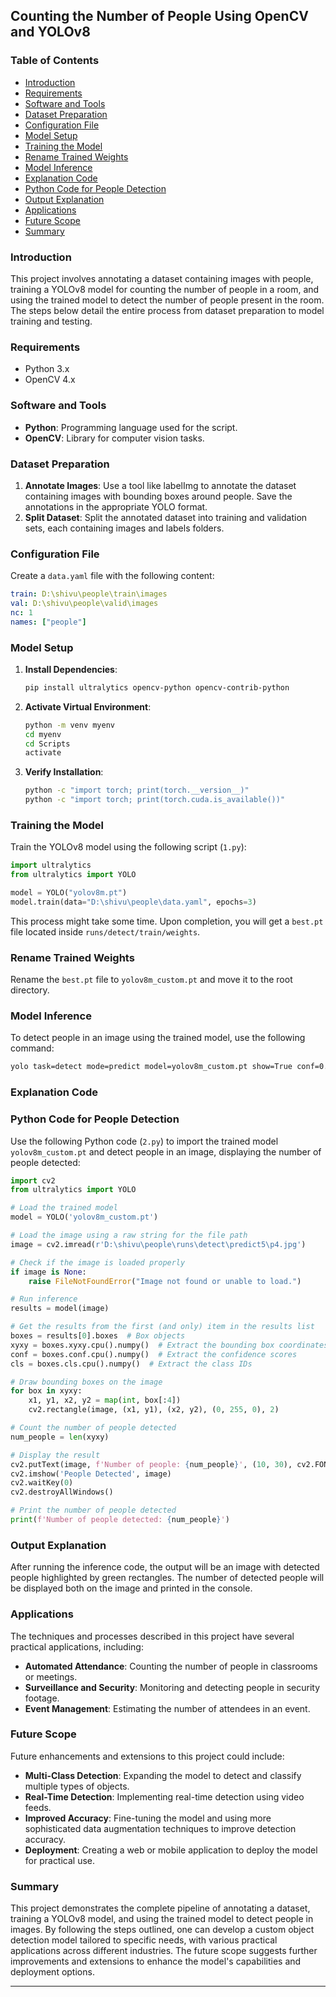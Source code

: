 ## Counting the Number of People Using OpenCV and YOLOv8

### Table of Contents
- [Introduction](#introduction)
- [Requirements](#requirements)
- [Software and Tools](#software-and-tools)
- [Dataset Preparation](#dataset-preparation)
- [Configuration File](#configuration-file)
- [Model Setup](#model-setup)
- [Training the Model](#training-the-model)
- [Rename Trained Weights](#rename-trained-weights)
- [Model Inference](#model-inference)
- [Explanation Code](#explanation-code)
- [Python Code for People Detection](#python-code-for-people-detection)
- [Output Explanation](#output-explanation)
- [Applications](#applications)
- [Future Scope](#future-scope)
- [Summary](#summary)

### Introduction
This project involves annotating a dataset containing images with people, training a YOLOv8 model for counting the number of people in a room, and using the trained model to detect the number of people present in the room. The steps below detail the entire process from dataset preparation to model training and testing.

### Requirements
- Python 3.x
- OpenCV 4.x

### Software and Tools
- **Python**: Programming language used for the script.
- **OpenCV**: Library for computer vision tasks.

### Dataset Preparation
1. **Annotate Images**: Use a tool like labelImg to annotate the dataset containing images with bounding boxes around people. Save the annotations in the appropriate YOLO format.
2. **Split Dataset**: Split the annotated dataset into training and validation sets, each containing images and labels folders.

### Configuration File
Create a `data.yaml` file with the following content:
```yaml
train: D:\shivu\people\train\images
val: D:\shivu\people\valid\images
nc: 1
names: ["people"]
```

### Model Setup
1. **Install Dependencies**:
    ```bash
    pip install ultralytics opencv-python opencv-contrib-python
    ```
2. **Activate Virtual Environment**:
    ```bash
    python -m venv myenv
    cd myenv
    cd Scripts
    activate
    ```

3. **Verify Installation**:
    ```bash
    python -c "import torch; print(torch.__version__)"
    python -c "import torch; print(torch.cuda.is_available())"
    ```

### Training the Model
Train the YOLOv8 model using the following script (`1.py`):
```python
import ultralytics
from ultralytics import YOLO

model = YOLO("yolov8m.pt")
model.train(data="D:\shivu\people\data.yaml", epochs=3)
```
This process might take some time. Upon completion, you will get a `best.pt` file located inside `runs/detect/train/weights`.

### Rename Trained Weights
Rename the `best.pt` file to `yolov8m_custom.pt` and move it to the root directory.

### Model Inference
To detect people in an image using the trained model, use the following command:
```bash
yolo task=detect mode=predict model=yolov8m_custom.pt show=True conf=0.5 source=path/to/your/image.jpg
```

### Explanation Code

### Python Code for People Detection
Use the following Python code (`2.py`) to import the trained model `yolov8m_custom.pt` and detect people in an image, displaying the number of people detected:
```python
import cv2
from ultralytics import YOLO

# Load the trained model
model = YOLO('yolov8m_custom.pt')

# Load the image using a raw string for the file path
image = cv2.imread(r'D:\shivu\people\runs\detect\predict5\p4.jpg')

# Check if the image is loaded properly
if image is None:
    raise FileNotFoundError("Image not found or unable to load.")

# Run inference
results = model(image)

# Get the results from the first (and only) item in the results list
boxes = results[0].boxes  # Box objects
xyxy = boxes.xyxy.cpu().numpy()  # Extract the bounding box coordinates
conf = boxes.conf.cpu().numpy()  # Extract the confidence scores
cls = boxes.cls.cpu().numpy()  # Extract the class IDs

# Draw bounding boxes on the image
for box in xyxy:
    x1, y1, x2, y2 = map(int, box[:4])
    cv2.rectangle(image, (x1, y1), (x2, y2), (0, 255, 0), 2)

# Count the number of people detected
num_people = len(xyxy)

# Display the result
cv2.putText(image, f'Number of people: {num_people}', (10, 30), cv2.FONT_HERSHEY_SIMPLEX, 0.8, (0, 0, 255), 2)
cv2.imshow('People Detected', image)
cv2.waitKey(0)
cv2.destroyAllWindows()

# Print the number of people detected
print(f'Number of people detected: {num_people}')
```

### Output Explanation
After running the inference code, the output will be an image with detected people highlighted by green rectangles. The number of detected people will be displayed both on the image and printed in the console.

### Applications
The techniques and processes described in this project have several practical applications, including:
- **Automated Attendance**: Counting the number of people in classrooms or meetings.
- **Surveillance and Security**: Monitoring and detecting people in security footage.
- **Event Management**: Estimating the number of attendees in an event.

### Future Scope
Future enhancements and extensions to this project could include:
- **Multi-Class Detection**: Expanding the model to detect and classify multiple types of objects.
- **Real-Time Detection**: Implementing real-time detection using video feeds.
- **Improved Accuracy**: Fine-tuning the model and using more sophisticated data augmentation techniques to improve detection accuracy.
- **Deployment**: Creating a web or mobile application to deploy the model for practical use.

### Summary
This project demonstrates the complete pipeline of annotating a dataset, training a YOLOv8 model, and using the trained model to detect people in images. By following the steps outlined, one can develop a custom object detection model tailored to specific needs, with various practical applications across different industries. The future scope suggests further improvements and extensions to enhance the model's capabilities and deployment options.

---
